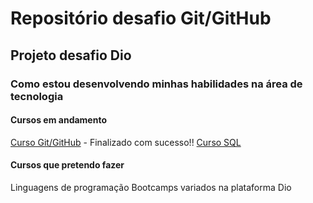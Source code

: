 # Repositório desafio Git/GitHub
## Projeto desafio Dio

### Como estou desenvolvendo minhas habilidades na área de tecnologia 

#### Cursos em andamento

[Curso Git/GitHub](https://web.dio.me/course/introducao-ao-git-e-ao-github/learning/4895182a-ae5a-44e3-8f12-daa9861ab035?back=/browse) - Finalizado com sucesso!!
[Curso SQL](https://app.datacamp.com/learn)

#### Cursos que pretendo fazer

Linguagens de programação
Bootcamps variados na plataforma Dio
